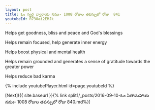```yaml
---
layout: post
title: ఓం స్వర్గ ద్వారాయ నమః- 1008 రోజుల తపస్సులో రోజు  841
youtubeId: R73Oai2EMJk
---
```

 
 
Helps get goodness, bliss and peace and God's blessings
 
Helps remain focused, help generate inner energy 
 
Helps boost physical and mental health 
 
Helps remain grounded and generates a sense of gratitude towards the greater power 
 
Helps reduce bad karma
 
 
 
 


{% include youtubePlayer.html id=page.youtubeId %}
 
[Next]({{ site.baseurl }}{% link  split1/_posts/2016-09-10-ఓం పితామహాయ నమః- 1008 రోజుల తపస్సులో రోజు  840.md%})
 
